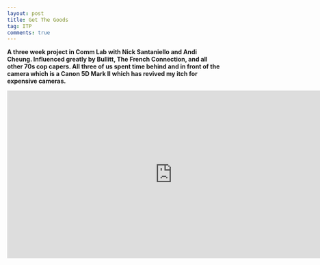 ```yaml
---
layout: post
title: Get The Goods
tag: ITP
comments: true
---
```


**A three week project in Comm Lab with Nick Santaniello and Andi Cheung. Influenced greatly by Bullitt, The French Connection, and all other 70s cop capers. All three of us spent time behind and in front of the camera which is a Canon 5D Mark II which has revived my itch for expensive cameras.**

<iframe width="771" height="392" src="http://www.youtube.com/embed/D16Ip0MMQDU?rel=0" frameborder="0"> </iframe>
